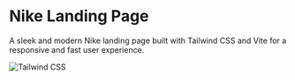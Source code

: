 # Nike Landing Page

A sleek and modern Nike landing page built with Tailwind CSS and Vite for a responsive and fast user experience.

![Tailwind CSS](https://upload.wikimedia.org/wikipedia/commons/d/d5/Tailwind_CSS_Logo.svg)
